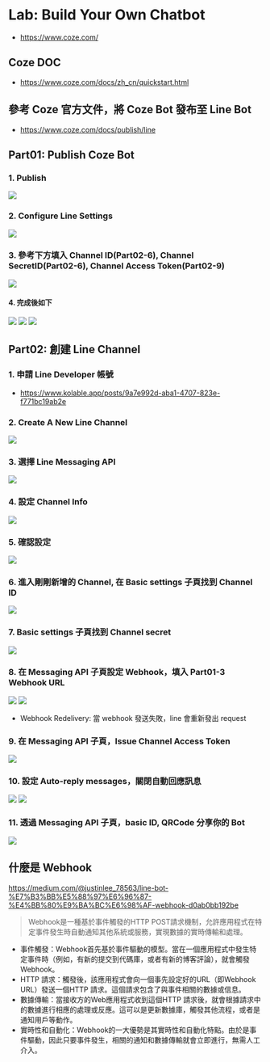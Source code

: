 # Lab: Build Your Own Chatbot
- https://www.coze.com/

## Coze DOC
- https://www.coze.com/docs/zh_cn/quickstart.html

## 參考 Coze 官方文件，將 Coze Bot 發布至 Line Bot
- https://www.coze.com/docs/publish/line

## Part01: Publish Coze Bot
### 1. Publish
![](/ai/coze/BywqDcrca.png)
### 2. Configure Line Settings
![](/ai/coze/ryRCP5rqp.png)
### 3. 參考下方填入 Channel ID(Part02-6), Channel SecretID(Part02-6), Channel Access Token(Part02-9)
![](/ai/coze/r1-duqS5T.png)
#### 4. 完成後如下
![](/ai/coze/rJQQbiScp.png)
![](/ai/coze/HJTMWjBc6.png)
![](/ai/coze/BkcQborqT.png)


## Part02: 創建 Line Channel
### 1. 申請 Line Developer 帳號
- https://www.kolable.app/posts/9a7e992d-aba1-4707-823e-f771bc19ab2e

### 2. Create A New Line Channel
![](/ai/coze/B1WrMcH96.png)

### 3. 選擇 Line Messaging API
![](/ai/coze/rJktGqHcp.png)

### 4. 設定 Channel Info
![](/ai/coze/SJPfX5B5a.png)

### 5. 確認設定
![](/ai/coze/SyynQqH9a.png)

### 6. 進入剛剛新增的 Channel, 在 Basic settings 子頁找到 Channel ID
![](/ai/coze/ryH_KqSqT.png)

### 7. Basic settings 子頁找到 Channel secret
![](/ai/coze/rJsec5Bq6.png)

### 8. 在 Messaging API 子頁設定 Webhook，填入 Part01-3 Webhook URL
![](/ai/coze/ByVpicB9p.png)
![](/ai/coze/SkIUh9S5a.png)
- Webhook Redelivery: 當 webhook 發送失敗，line 會重新發出 request

### 9. 在 Messaging API 子頁，Issue Channel Access Token
![](/ai/coze/Hk4W65Sca.png)

### 10. 設定 Auto-reply messages，關閉自動回應訊息
![](/ai/coze/HytX05S9T.png)
![](/ai/coze/HkoBgjHcp.png)

### 11. 透過 Messaging API 子頁，basic ID, QRCode 分享你的 Bot
![](/ai/coze/BkhR-oHq6.png)



## 什麼是 Webhook
https://medium.com/@justinlee_78563/line-bot-%E7%B3%BB%E5%88%97%E6%96%87-%E4%BB%80%E9%BA%BC%E6%98%AF-webhook-d0ab0bb192be
>Webhook是一種基於事件觸發的HTTP POST請求機制，允許應用程式在特定事件發生時自動通知其他系統或服務，實現數據的實時傳輸和處理。

- 事件觸發：Webhook首先基於事件驅動的模型。當在一個應用程式中發生特定事件時（例如，有新的提交到代碼庫，或者有新的博客評論），就會觸發Webhook。
- HTTP 請求：觸發後，該應用程式會向一個事先設定好的URL（即Webhook URL）發送一個HTTP 請求。這個請求包含了與事件相關的數據或信息。
- 數據傳輸：當接收方的Web應用程式收到這個HTTP 請求後，就會根據請求中的數據進行相應的處理或反應。這可以是更新數據庫，觸發其他流程，或者是通知用戶等動作。
- 實時性和自動化：Webhook的一大優勢是其實時性和自動化特點。由於是事件驅動，因此只要事件發生，相關的通知和數據傳輸就會立即進行，無需人工介入。
